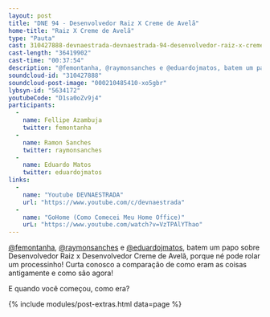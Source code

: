 ```yaml
---
layout: post
title: "DNE 94 - Desenvolvedor Raiz X Creme de Avelã"
home-title: "Raiz X Creme de Avelã"
type: "Pauta"
cast: 310427888-devnaestrada-devnaestrada-94-desenvolvedor-raiz-x-creme-de-avela.mp3
cast-length: "36419902"
cast-time: "00:37:54"
description: "@femontanha, @raymonsanches e @eduardojmatos, batem um papo sobre Desenvolvedor Raiz x Desenvolvedor Creme de Avelã, porque né pode rolar um processinho! Curta conosco a comparação de como eram as coisas antigamente e como são agora!"
soundcloud-id: "310427888"
soundcloud-post-image: "000210485410-xo5gbr"
lybsyn-id: "5634172"
youtubeCode: "D1sa0oZv9j4"
participants:
  -
    name: Fellipe Azambuja
    twitter: femontanha
  -
    name: Ramon Sanches
    twitter: raymonsanches
  -
    name: Eduardo Matos
    twitter: eduardojmatos
links:
  -
    name: "Youtube DEVNAESTRADA"
    url: "https://www.youtube.com/c/devnaestrada"
  -
    name: "GoHome (Como Comecei Meu Home Office)"
    urL: "https://www.youtube.com/watch?v=VzTPAlYThao"
---
```


[@femontanha](https://twitter.com/femontanha), [@raymonsanches](https://twitter.com/raymonsanches) e [@eduardojmatos](https://twitter.com/eduardojmatos), batem um papo sobre Desenvolvedor Raiz x Desenvolvedor Creme de Avelã, porque né pode rolar um processinho! Curta conosco a comparação de como eram as coisas antigamente e como são agora!

E quando você começou, como era?

{% include modules/post-extras.html data=page %}
